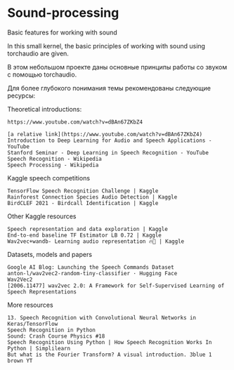 # Sound-processing
Basic features for working with sound

In this small kernel, the basic principles of working with sound using torchaudio are given.

В этом небольшом проекте даны основные принципы работы со звуком с помощью torchaudio.

Для более глубокого понимания темы рекомендованы следующие ресурсы:

Theoretical introductions:

    https://www.youtube.com/watch?v=dBAn67ZKbZ4
    
    [a relative link](https://www.youtube.com/watch?v=dBAn67ZKbZ4)
    Introduction to Deep Learning for Audio and Speech Applications - YouTube
    Stanford Seminar - Deep Learning in Speech Recognition - YouTube
    Speech Recognition - Wikipedia
    Speech Processing - Wikipedia

Kaggle speech competitions

    TensorFlow Speech Recognition Challenge | Kaggle
    Rainforest Connection Species Audio Detection | Kaggle
    BirdCLEF 2021 - Birdcall Identification | Kaggle

Other Kaggle resources

    Speech representation and data exploration | Kaggle
    End-to-end baseline TF Estimator LB 0.72 | Kaggle
    Wav2vec+wandb- Learning audio representation 🔥🤗 | Kaggle

Datasets, models and papers

    Google AI Blog: Launching the Speech Commands Dataset
    anton-l/wav2vec2-random-tiny-classifier · Hugging Face
    Wav2Vec2
    [2006.11477] wav2vec 2.0: A Framework for Self-Supervised Learning of Speech Representations

More resources

    13. Speech Recognition with Convolutional Neural Networks in Keras/TensorFlow
    Speech Recognition in Python
    Sound: Crash Course Physics #18
    Speech Recognition Using Python | How Speech Recognition Works In Python | Simplilearn
    But what is the Fourier Transform? A visual introduction. 3blue 1 brown YT

